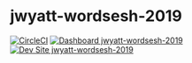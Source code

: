 # jwyatt-wordsesh-2019

[![CircleCI](https://circleci.com/gh/pantheon-training-org/jwyatt-wordsesh-2019.svg?style=shield)](https://circleci.com/gh/pantheon-training-org/jwyatt-wordsesh-2019)
[![Dashboard jwyatt-wordsesh-2019](https://img.shields.io/badge/dashboard-jwyatt_wordsesh_2019-yellow.svg)](https://dashboard.pantheon.io/sites/daa711a1-8bcd-4cbb-9338-5c1ee126190b#dev/code)
[![Dev Site jwyatt-wordsesh-2019](https://img.shields.io/badge/site-jwyatt_wordsesh_2019-blue.svg)](http://dev-jwyatt-wordsesh-2019.pantheonsite.io/)